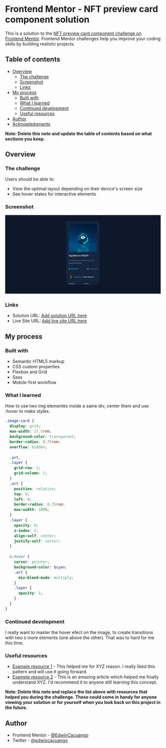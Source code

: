 # Frontend Mentor - NFT preview card component solution

This is a solution to the [NFT preview card component challenge on Frontend Mentor](https://www.frontendmentor.io/challenges/nft-preview-card-component-SbdUL_w0U). Frontend Mentor challenges help you improve your coding skills by building realistic projects. 

## Table of contents

- [Overview](#overview)
  - [The challenge](#the-challenge)
  - [Screenshot](#screenshot)
  - [Links](#links)
- [My process](#my-process)
  - [Built with](#built-with)
  - [What I learned](#what-i-learned)
  - [Continued development](#continued-development)
  - [Useful resources](#useful-resources)
- [Author](#author)
- [Acknowledgments](#acknowledgments)

**Note: Delete this note and update the table of contents based on what sections you keep.**

## Overview

### The challenge

Users should be able to:

- View the optimal layout depending on their device's screen size
- See hover states for interactive elements

### Screenshot

![](./design/overview-my-project.jpg)

### Links

- Solution URL: [Add solution URL here](https://your-solution-url.com)
- Live Site URL: [Add live site URL here](https://your-live-site-url.com)

## My process

### Built with

- Semantic HTML5 markup
- CSS custom properties
- Flexbox and Grid
- Sass
- Mobile-first workflow
### What I learned

How to use two img elementes inside a same div, center them and use :hover to make styles. 


```scss
.image-card {
  display: grid;
  max-width: 17.5rem;
  background-color: transparent;
  border-radius: 0.75rem;
  overflow: hidden;

  .art,
  .layer {
    grid-row: 1;
    grid-column: 1;
  }
  .art {
    position: relative;
    top: 0;
    left: 0;
    border-radius: 0.75rem;
    max-width: 100%;
  }
  .layer {
    opacity: 0;
    z-index: 1;
    align-self: center;
    justify-self: center;
  }

  &:hover {
    cursor: pointer;
    background-color: $cyan;
    .art {
      mix-blend-mode: multiply;
    }
    .layer {
      opacity: 1;
    }
  }
}

```

### Continued development
I really want to master the hover efect on the image, to create transitions with two o more elements (one above the other). That was to hard for me this time. 

### Useful resources

- [Example resource 1](https://www.example.com) - This helped me for XYZ reason. I really liked this pattern and will use it going forward.
- [Example resource 2](https://www.example.com) - This is an amazing article which helped me finally understand XYZ. I'd recommend it to anyone still learning this concept.

**Note: Delete this note and replace the list above with resources that helped you during the challenge. These could come in handy for anyone viewing your solution or for yourself when you look back on this project in the future.**

## Author

- Frontend Mentor - [@EdwinCacuango](https://www.frontendmentor.io/profile/EdwinCacuango)
- Twitter - [@edwincacuango](https://twitter.com/edwincacuango)

